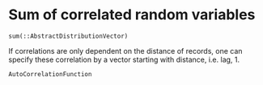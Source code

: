 # Sum of correlated random variables

```@docs
sum(::AbstractDistributionVector)
```

If correlations are only dependent on the distance of records, one can specify
these correlation by a vector starting with distance, i.e. lag, 1.
```@docs
AutoCorrelationFunction
```
